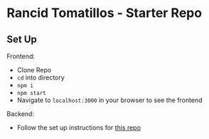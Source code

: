 # Rancid Tomatillos - Starter Repo

## Set Up

Frontend:
- Clone Repo
- `cd` into directory
- `npm i`
- `npm start`
- Navigate to `localhost:3000` in your browser to see the frontend

Backend:
- Follow the set up instructions for [this repo](https://github.com/turingschool-examples/rancid-tomatillos-api/)
